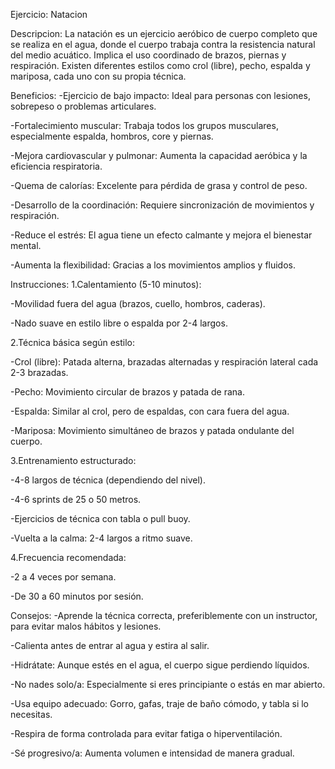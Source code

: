 Ejercicio: Natacion

Descripcion:
La natación es un ejercicio aeróbico de cuerpo completo que se realiza en el agua, donde el cuerpo trabaja contra la resistencia natural del medio acuático. Implica el uso coordinado de brazos, piernas y respiración. Existen diferentes estilos como crol (libre), pecho, espalda y mariposa, cada uno con su propia técnica. 

Beneficios:
-Ejercicio de bajo impacto: Ideal para personas con lesiones, sobrepeso o problemas articulares.

-Fortalecimiento muscular: Trabaja todos los grupos musculares, especialmente espalda, hombros, core y piernas.

-Mejora cardiovascular y pulmonar: Aumenta la capacidad aeróbica y la eficiencia respiratoria.

-Quema de calorías: Excelente para pérdida de grasa y control de peso.

-Desarrollo de la coordinación: Requiere sincronización de movimientos y respiración.

-Reduce el estrés: El agua tiene un efecto calmante y mejora el bienestar mental.

-Aumenta la flexibilidad: Gracias a los movimientos amplios y fluidos.

Instrucciones:
1.Calentamiento (5-10 minutos):

-Movilidad fuera del agua (brazos, cuello, hombros, caderas).

-Nado suave en estilo libre o espalda por 2-4 largos.

2.Técnica básica según estilo:

-Crol (libre): Patada alterna, brazadas alternadas y respiración lateral cada 2-3 brazadas.

-Pecho: Movimiento circular de brazos y patada de rana.

-Espalda: Similar al crol, pero de espaldas, con cara fuera del agua.

-Mariposa: Movimiento simultáneo de brazos y patada ondulante del cuerpo.

3.Entrenamiento estructurado:

-4-8 largos de técnica (dependiendo del nivel).

-4-6 sprints de 25 o 50 metros.

-Ejercicios de técnica con tabla o pull buoy.

-Vuelta a la calma: 2-4 largos a ritmo suave.

4.Frecuencia recomendada:

-2 a 4 veces por semana.

-De 30 a 60 minutos por sesión.

Consejos:
-Aprende la técnica correcta, preferiblemente con un instructor, para evitar malos hábitos y lesiones.

-Calienta antes de entrar al agua y estira al salir.

-Hidrátate: Aunque estés en el agua, el cuerpo sigue perdiendo líquidos.

-No nades solo/a: Especialmente si eres principiante o estás en mar abierto.

-Usa equipo adecuado: Gorro, gafas, traje de baño cómodo, y tabla si lo necesitas.

-Respira de forma controlada para evitar fatiga o hiperventilación.

-Sé progresivo/a: Aumenta volumen e intensidad de manera gradual.